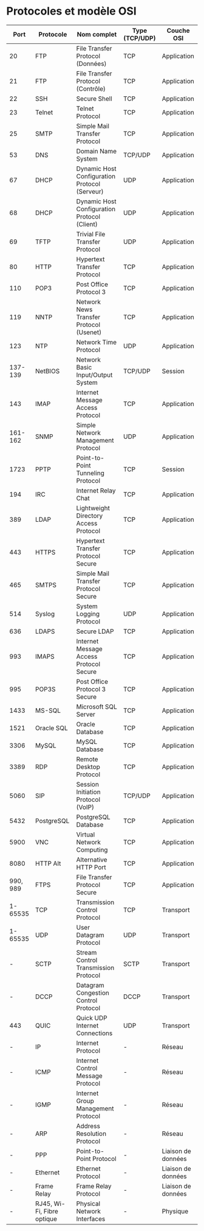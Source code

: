 # Protocoles et modèle OSI

| **Port**  | **Protocole** | **Nom complet** | **Type (TCP/UDP)** | **Couche OSI** |
|---------|-------------|------------------------------------|----------------|-------------|
| 20      | FTP        | File Transfer Protocol (Données)  | TCP            | Application |
| 21      | FTP        | File Transfer Protocol (Contrôle) | TCP            | Application |
| 22      | SSH        | Secure Shell                      | TCP            | Application |
| 23      | Telnet     | Telnet Protocol                   | TCP            | Application |
| 25      | SMTP       | Simple Mail Transfer Protocol     | TCP            | Application |
| 53      | DNS        | Domain Name System                | TCP/UDP        | Application |
| 67      | DHCP       | Dynamic Host Configuration Protocol (Serveur) | UDP | Application |
| 68      | DHCP       | Dynamic Host Configuration Protocol (Client)  | UDP | Application |
| 69      | TFTP       | Trivial File Transfer Protocol    | UDP            | Application |
| 80      | HTTP       | Hypertext Transfer Protocol       | TCP            | Application |
| 110     | POP3       | Post Office Protocol 3            | TCP            | Application |
| 119     | NNTP       | Network News Transfer Protocol (Usenet) | TCP | Application |
| 123     | NTP        | Network Time Protocol             | UDP            | Application |
| 137-139 | NetBIOS    | Network Basic Input/Output System | TCP/UDP        | Session     |
| 143     | IMAP       | Internet Message Access Protocol  | TCP            | Application |
| 161-162 | SNMP       | Simple Network Management Protocol | UDP           | Application |
| 1723    | PPTP       | Point-to-Point Tunneling Protocol | TCP            | Session     |
| 194     | IRC        | Internet Relay Chat               | TCP            | Application |
| 389     | LDAP       | Lightweight Directory Access Protocol | TCP | Application |
| 443     | HTTPS      | Hypertext Transfer Protocol Secure | TCP            | Application |
| 465     | SMTPS      | Simple Mail Transfer Protocol Secure | TCP | Application |
| 514     | Syslog     | System Logging Protocol           | UDP            | Application |
| 636     | LDAPS      | Secure LDAP                       | TCP            | Application |
| 993     | IMAPS      | Internet Message Access Protocol Secure | TCP | Application |
| 995     | POP3S      | Post Office Protocol 3 Secure     | TCP            | Application |
| 1433    | MS-SQL     | Microsoft SQL Server              | TCP            | Application |
| 1521    | Oracle SQL | Oracle Database                   | TCP            | Application |
| 3306    | MySQL      | MySQL Database                    | TCP            | Application |
| 3389    | RDP        | Remote Desktop Protocol           | TCP            | Application |
| 5060    | SIP        | Session Initiation Protocol (VoIP) | TCP/UDP       | Application |
| 5432    | PostgreSQL | PostgreSQL Database               | TCP            | Application |
| 5900    | VNC        | Virtual Network Computing         | TCP            | Application |
| 8080    | HTTP Alt   | Alternative HTTP Port             | TCP            | Application |
| 990, 989 | FTPS      | File Transfer Protocol Secure     | TCP            | Application |
| 1-65535 | TCP        | Transmission Control Protocol     | TCP            | Transport   |
| 1-65535 | UDP        | User Datagram Protocol            | UDP            | Transport   |
| -       | SCTP       | Stream Control Transmission Protocol | SCTP       | Transport   |
| -       | DCCP       | Datagram Congestion Control Protocol | DCCP       | Transport   |
| 443     | QUIC       | Quick UDP Internet Connections    | UDP            | Transport   |
| -       | IP         | Internet Protocol                 | -              | Réseau      |
| -       | ICMP       | Internet Control Message Protocol | -              | Réseau      |
| -       | IGMP       | Internet Group Management Protocol | -             | Réseau      |
| -       | ARP        | Address Resolution Protocol       | -              | Réseau      |
| -       | PPP        | Point-to-Point Protocol           | -              | Liaison de données |
| -       | Ethernet   | Ethernet Protocol                 | -              | Liaison de données |
| -       | Frame Relay | Frame Relay Protocol             | -              | Liaison de données |
| -       | RJ45, Wi-Fi, Fibre optique | Physical Network Interfaces | - | Physique |

